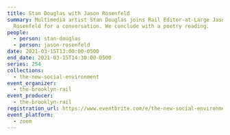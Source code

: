 ```yaml
---
title: Stan Douglas with Jason Rosenfeld
summary: Multimedia artist Stan Douglas joins Rail Editor-at-Large Jason
  Rosenfeld for a conversation. We conclude with a poetry reading.
people:
  - person: stan-douglas
  - person: jason-rosenfeld
date: 2021-03-15T13:00:00-0500
end_date: 2021-03-15T14:30:00-0500
series: 254
collections:
  - the-new-social-environment
event_organizer:
  - the-brooklyn-rail
event_producer:
  - the-brooklyn-rail
registration_url: https://www.eventbrite.com/e/the-new-social-environment-254-stan-douglas-tickets-145348496265
event_platform:
  - zoom
---
```

